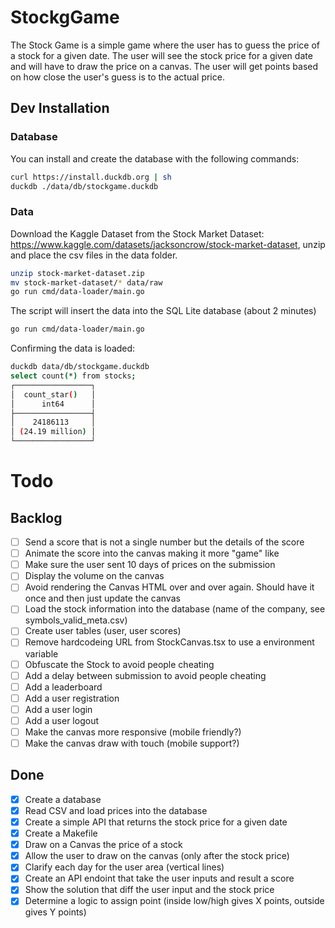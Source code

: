 # StockgGame
The Stock Game is a simple game where the user has to guess the price of a stock for a given date. The user will see the stock price for a given date and will have to draw the price on a canvas. The user will get points based on how close the user's guess is to the actual price.

## Dev Installation

### Database

You can install and create the database with the following commands:

```sh
curl https://install.duckdb.org | sh
duckdb ./data/db/stockgame.duckdb
```

### Data

Download the Kaggle Dataset from the Stock Market Dataset: https://www.kaggle.com/datasets/jacksoncrow/stock-market-dataset, unzip and place the csv files in the data folder.

```sh
unzip stock-market-dataset.zip
mv stock-market-dataset/* data/raw
go run cmd/data-loader/main.go
```

The script will insert the data into the SQL Lite database (about 2 minutes)

```sh
go run cmd/data-loader/main.go
```

Confirming the data is loaded:

```sh
duckdb data/db/stockgame.duckdb
select count(*) from stocks;
┌─────────────────┐
│  count_star()   │
│      int64      │
├─────────────────┤
│    24186113     │
│ (24.19 million) │
└─────────────────┘
```

# Todo

## Backlog

- [ ] Send a score that is not a single number but the details of the score
- [ ] Animate the score into the canvas making it more "game" like
- [ ] Make sure the user sent 10 days of prices on the submission
- [ ] Display the volume on the canvas
- [ ] Avoid rendering the Canvas HTML over and over again. Should have it once and then just update the canvas
- [ ] Load the stock information into the database (name of the company, see symbols_valid_meta.csv)
- [ ] Create user tables (user, user scores)
- [ ] Remove hardcodeing URL from StockCanvas.tsx to use a environment variable
- [ ] Obfuscate the Stock to avoid people cheating
- [ ] Add a delay between submission to avoid people cheating
- [ ] Add a leaderboard
- [ ] Add a user registration
- [ ] Add a user login
- [ ] Add a user logout
- [ ] Make the canvas more responsive (mobile friendly?)
- [ ] Make the canvas draw with touch (mobile support?)

## Done

- [x] Create a database
- [x] Read CSV and load prices into the database
- [x] Create a simple API that returns the stock price for a given date
- [x] Create a Makefile
- [x] Draw on a Canvas the price of a stock
- [x] Allow the user to draw on the canvas (only after the stock price)
- [x] Clarify each day for the user area (vertical lines)
- [x] Create an API endoint that take the user inputs and result a score
- [x] Show the solution that diff the user input and the stock price
- [x] Determine a logic to assign point (inside low/high gives X points, outside gives Y points)